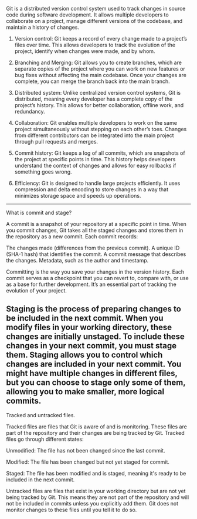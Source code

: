 Git is a distributed version control system used to track changes in source code during software development. It allows multiple developers to collaborate on a project, manage different versions of the codebase, and maintain a history of changes.

1) Version control:
Git keeps a record of every change made to a project’s files over time. This allows developers to track the evolution of the project, identify when changes were made, and by whom.

2) Branching and Merging:
Git allows you to create branches, which are separate copies of the project where you can work on new features or bug fixes without affecting the main codebase. Once your changes are complete, you can merge the branch back into the main branch.

3) Distributed system:
Unlike centralized version control systems, Git is distributed, meaning every developer has a complete copy of the project’s history. This allows for better collaboration, offline work, and redundancy.

4) Collaboration:
Git enables multiple developers to work on the same project simultaneously without stepping on each other’s toes. Changes from different contributors can be integrated into the main project through pull requests and merges.

5) Commit history:
Git keeps a log of all commits, which are snapshots of the project at specific points in time. This history helps developers understand the context of changes and allows for easy rollbacks if something goes wrong.

6) Efficiency:
Git is designed to handle large projects efficiently. It uses compression and delta encoding to store changes in a way that minimizes storage space and speeds up operations.

---------------------------------------------------
What is commit and stage?

A commit is a snapshot of your repository at a specific point in time. When you commit changes, Git takes all the staged changes and stores them in the repository as a new commit. Each commit records:

The changes made (differences from the previous commit).
A unique ID (SHA-1 hash) that identifies the commit.
A commit message that describes the changes.
Metadata, such as the author and timestamp.

Committing is the way you save your changes in the version history. Each commit serves as a checkpoint that you can revert to, compare with, or use as a base for further development. It’s an essential part of tracking the evolution of your project.


Staging is the process of preparing changes to be included in the next commit. When you modify files in your working directory, these changes are initially unstaged. To include these changes in your next commit, you must stage them.
Staging allows you to control which changes are included in your next commit. You might have multiple changes in different files, but you can choose to stage only some of them, allowing you to make smaller, more logical commits.
---------------------------------------------------
Tracked and untracked files.

Tracked files are files that Git is aware of and is monitoring. These files are part of the repository and their changes are being tracked by Git. Tracked files go through different states:

Unmodified: The file has not been changed since the last commit.

Modified: The file has been changed but not yet staged for commit.

Staged: The file has been modified and is staged, meaning it's ready to be included in the next commit.

Untracked files are files that exist in your working directory but are not yet being tracked by Git. This means they are not part of the repository and will not be included in commits unless you explicitly add them. Git does not monitor changes to these files until you tell it to do so.

